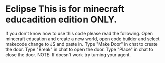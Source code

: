 # Eclipse This is for minecraft educadition edition ONLY.
If you don't know how to use this code please read the following.
Open minecraft education and create a new world, open code builder and select makecode change to JS and paste in.
Type "Make Door" in chat to create the door.
Type "Break" in chat to open the door.
Type "Place" in chat to close the door.
NOTE: If doesn't work try turning your agent.
